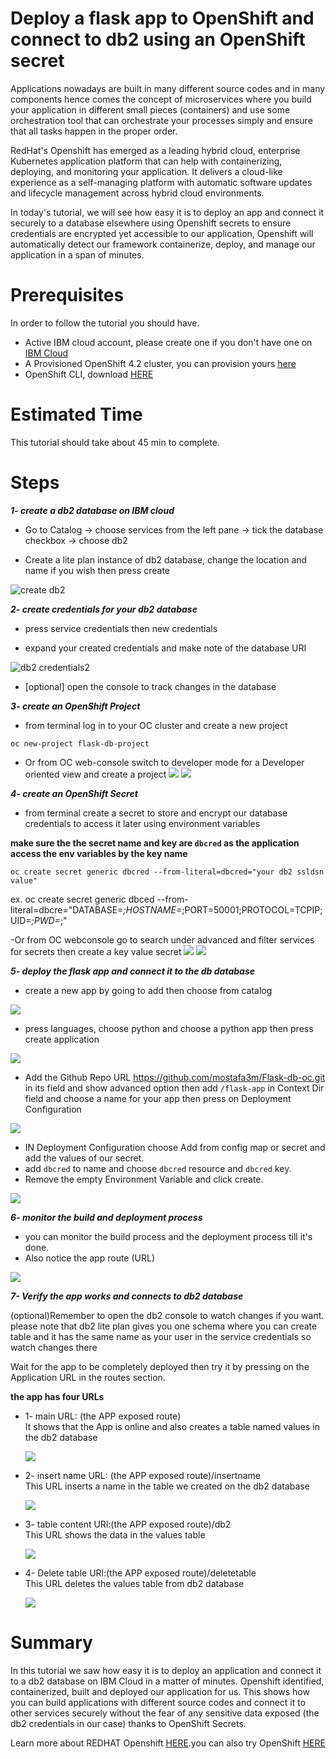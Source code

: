 # Deploy a flask app to OpenShift and connect to db2 using an OpenShift secret

Applications nowadays are built in many different source codes and in many components hence comes the concept of microservices 
where you build your application in different small pieces (containers) and use some orchestration tool that can orchestrate 
your processes simply and ensure that all tasks happen in the proper order.

RedHat's Openshift has emerged as a leading hybrid cloud, enterprise Kubernetes application platform that can help with containerizing, deploying, and monitoring your application. It delivers a cloud-like experience as a self-managing
platform with automatic software updates and lifecycle management across hybrid cloud environments.

In today's tutorial, we will see how easy it is to deploy an app and connect it securely to a database elsewhere using Openshift
secrets to ensure credentials are encrypted yet accessible to our application, Openshift will automatically detect our framework
containerize, deploy, and manage our application in a span of minutes.

# Prerequisites
In order to follow the tutorial you should have.

- Active IBM cloud account, please create one if you don't have one on [IBM Cloud](https://cloud.ibm.com/registration)
- A Provisioned OpenShift 4.2 cluster, you can provision yours [here](https://cloud.ibm.com/kubernetes/landing?platformType=openshift)
- OpenShift CLI, download [HERE](https://cloud.ibm.com/docs/openshift?topic=openshift-openshift-cli)

# Estimated Time
This tutorial should take about 45 min to complete.

# Steps

***1- create a db2 database on IBM cloud***

- Go to Catalog -> choose services from the left pane -> tick the database checkbox -> choose db2

- Create a lite plan instance of db2 database, change the location and name if you wish then press create

![create db2](snaps/db2_2.png)



***2- create credentials for your db2 database***


- press service credentials then new credentials

- expand your created credentials and make note of the database URI

![db2 credentials2](snaps/db2_5.png)



- [optional] open the console to track changes in the database


***3- create an OpenShift Project***

- from terminal log in to your OC cluster and create a new project
```
oc new-project flask-db-project
```

- Or from OC web-console switch to developer mode for a Developer oriented  view and create a project
![](snaps/OC1.png)
![](snaps/OC2.png)

***4- create an OpenShift Secret***

- from terminal create a secret to store and encrypt our database credentials to access it later using  environment variables

**make sure the the secret name and key are `dbcred` as the application access the env variables by the key name**
```
oc create secret generic dbcred --from-literal=dbcred="your db2 ssldsn value"
```
ex. oc create secret generic dbced --from-literal=dbcre="DATABASE=*;HOSTNAME=*;PORT=50001;PROTOCOL=TCPIP;UID=*;PWD=*;"

-Or from OC webconsole go to search under advanced and filter services for secrets then create a key value secret
![](snaps/OC3.png)
![](snaps/OC4.png)

***5- deploy the flask app and connect it to the db database***

- create a new app by going to add then choose from catalog 

![](snaps/OC6.png)

- press languages, choose python and choose a python app then press create application 

![](snaps/OC7.png)

- Add the Github Repo URL https://github.com/mostafa3m/Flask-db-oc.git in its field and show advanced option then add `/flask-app` in Context Dir field and choose a name for your app then press on Deployment Configuration

![](snaps/OC8.png)


- IN Deployment Configuration choose Add from config map or secret and add the values of our secret.
- add `dbcred` to name and choose `dbcred` resource and `dbcred` key.
- Remove the empty Environment Variable and click create.

![](snaps/OC10.png)



***6- monitor the build and deployment process***

- you can monitor the build process and the deployment process till it's done.
- Also notice the app route (URL)

![](snaps/OC11.png)


***7- Verify the app works and connects to db2 database***

(optional)Remember to open the db2 console to watch changes if you want. please note that db2 lite plan gives you one  schema where you can create table and it has the same name as your user in the service credentials so watch changes there

Wait for the app to be completely deployed then try it by pressing on the Application URL in the routes section.

**the app has four URLs**

- 1- main URL: (the APP exposed route)    
  It shows that the App is online and also creates a table named values in the db2 database
  
  ![](snaps/OC12.png)


- 2- insert name URL: (the APP exposed route)/insertname  
  This URL inserts a name in the table we created on the db2 database
  
  ![](snaps/OC13.png)

  
- 3- table content URl:(the APP exposed route)/db2  
   This URL shows the data in the values table
   
   ![](snaps/OC14.png)


- 4- Delete table URl:(the APP exposed route)/deletetable  
   This URL deletes the values table from db2 database
   
   ![](snaps/OC15.png)

# Summary

In this tutorial we saw how easy it is to deploy an application and connect it to a db2 database on IBM Cloud in a matter of minutes. Openshift identified, containerized, built and deployed our application for us.
This shows how you can build applications with different source codes and connect it to other services securely without the fear of any sensitive data exposed (the db2 credentials in our case) thanks to OpenShift Secrets.       


Learn more about REDHAT Openshift [HERE](https://learn.openshift.com/).you can also try OpenShift [HERE](https://www.openshift.com/try)
